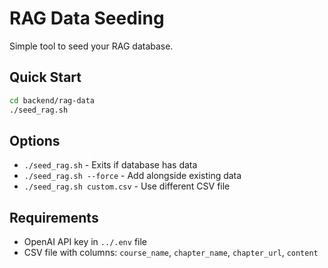 # RAG Data Seeding

Simple tool to seed your RAG database.

## Quick Start

```bash
cd backend/rag-data
./seed_rag.sh
```

## Options

- `./seed_rag.sh` - Exits if database has data
- `./seed_rag.sh --force` - Add alongside existing data
- `./seed_rag.sh custom.csv` - Use different CSV file

## Requirements

- OpenAI API key in `../.env` file
- CSV file with columns: `course_name`, `chapter_name`, `chapter_url`, `content`
